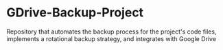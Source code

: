 # GDrive-Backup-Project
Repository that automates the backup process for the project's code files, implements a rotational backup strategy, and integrates with Google Drive
